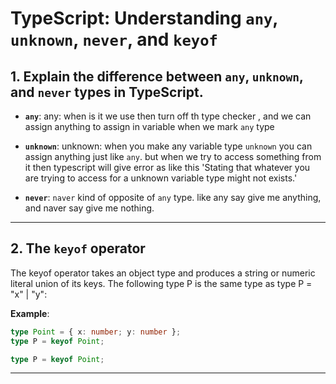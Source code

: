 # TypeScript: Understanding `any`, `unknown`, `never`, and `keyof`

## 1. Explain the difference between `any`, `unknown`, and `never` types in TypeScript.

- **`any`**:
  any: when is it we use then turn off th type checker , and we can assign anything to assign in variable when we mark `any` type

- **`unknown`**:
  unknown: when you make any variable type `unknown` you can assign anything just like `any`. but when we try to access something from it then typescript will give error as like this 'Stating that whatever you are trying to access for a unknown variable type might not exists.'

- **`never`**:
  `naver` kind of opposite of `any` type. like any say give me anything, and naver say give me nothing.

---

## 2. The `keyof` operator

The keyof operator takes an object type and produces a string or numeric literal union of its keys. The following type P is the same type as type P = "x" | "y":

**Example**:

```ts
type Point = { x: number; y: number };
type P = keyof Point;

type P = keyof Point;
```

---
